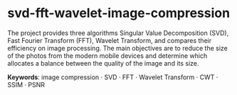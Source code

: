 # svd-fft-wavelet-image-compression
  The project provides three algorithms Singular Value Decomposition (SVD), Fast Fourier Transform (FFT), Wavelet Transform, and compares their efficiency on image processing. The main objectives are to reduce the size of the photos from the modern mobile devices and determine which allocates a balance between the quality of the image and its size.
  
  **Keywords**: image compression · SVD · FFT · Wavelet Transform · CWT · SSIM · PSNR
